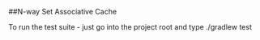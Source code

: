 ##N-way Set Associative Cache

To run the test suite - just go into the project root and type ./gradlew test
